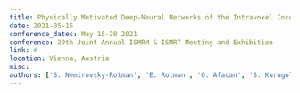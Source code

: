 ```yaml
---
title: Physically Motivated Deep-Neural Networks of the Intravoxel Incoherent Motion Signal Decay Model for Quantitative Diffusion-Weighted MRI
date: 2021-05-15
conference_dates: May 15-20 2021
conference: 29th Joint Annual ISMRM & ISMRT Meeting and Exhibition
link: #
location: Vienna, Austria
misc:  
authors: ['S. Nemirovsky-Rotman', 'E. Rotman', 'O. Afacan', 'S. Kurugol', 'S. Warfield', 'M. Freiman']
---
```

